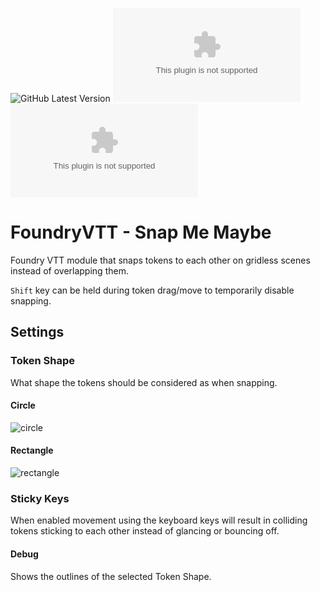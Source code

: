 ![GitHub Latest Version](https://img.shields.io/github/v/release/Aedif/snap-me-maybe?sort=semver)
![GitHub Latest Release](https://img.shields.io/github/downloads/Aedif/snap-me-maybe/latest/aedifs-snap-me-maybe.zip)
![GitHub All Releases](https://img.shields.io/github/downloads/Aedif/snap-me-maybe/aedifs-snap-me-maybe.zip)

# FoundryVTT - Snap Me Maybe

Foundry VTT module that snaps tokens to each other on gridless scenes instead of overlapping them.

`Shift` key can be held during token drag/move to temporarily disable snapping.

## Settings

### Token Shape

What shape the tokens should be considered as when snapping.

#### Circle

![circle](https://github.com/Aedif/snap-me-maybe/assets/7693704/cc16c9ab-13af-4609-acf7-0f894ca23a23)

#### Rectangle

![rectangle](https://github.com/Aedif/snap-me-maybe/assets/7693704/61cb814d-b314-4f4c-a551-df361e867f03)


### Sticky Keys

When enabled movement using the keyboard keys will result in colliding tokens sticking to each other instead of glancing or bouncing off.

#### Debug

Shows the outlines of the selected Token Shape.
